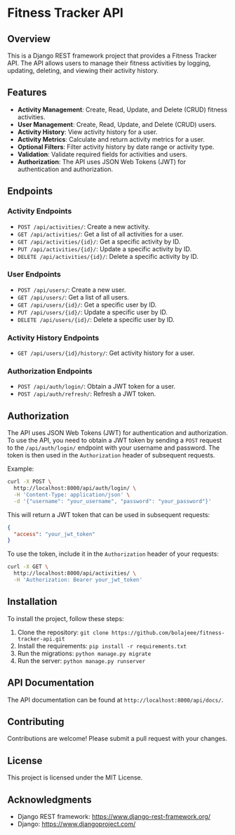Fitness Tracker API
=====================

Overview
--------

This is a Django REST framework project that provides a Fitness Tracker API. The API allows users to manage their fitness activities by logging, updating, deleting, and viewing their activity history.

Features
--------

* **Activity Management**: Create, Read, Update, and Delete (CRUD) fitness activities.
* **User Management**: Create, Read, Update, and Delete (CRUD) users.
* **Activity History**: View activity history for a user.
* **Activity Metrics**: Calculate and return activity metrics for a user.
* **Optional Filters**: Filter activity history by date range or activity type.
* **Validation**: Validate required fields for activities and users.
* **Authorization**: The API uses JSON Web Tokens (JWT) for authentication and authorization.

Endpoints
--------

### Activity Endpoints

* `POST /api/activities/`: Create a new activity.
* `GET /api/activities/`: Get a list of all activities for a user.
* `GET /api/activities/{id}/`: Get a specific activity by ID.
* `PUT /api/activities/{id}/`: Update a specific activity by ID.
* `DELETE /api/activities/{id}/`: Delete a specific activity by ID.

### User Endpoints

* `POST /api/users/`: Create a new user.
* `GET /api/users/`: Get a list of all users.
* `GET /api/users/{id}/`: Get a specific user by ID.
* `PUT /api/users/{id}/`: Update a specific user by ID.
* `DELETE /api/users/{id}/`: Delete a specific user by ID.

### Activity History Endpoints

* `GET /api/users/{id}/history/`: Get activity history for a user.

### Authorization Endpoints

* `POST /api/auth/login/`: Obtain a JWT token for a user.
* `POST /api/auth/refresh/`: Refresh a JWT token.

Authorization
------------

The API uses JSON Web Tokens (JWT) for authentication and authorization. To use the API, you need to obtain a JWT token by sending a `POST` request to the `/api/auth/login/` endpoint with your username and password. The token is then used in the `Authorization` header of subsequent requests.

Example:

```bash
curl -X POST \
  http://localhost:8000/api/auth/login/ \
  -H 'Content-Type: application/json' \
  -d '{"username": "your_username", "password": "your_password"}'
```

This will return a JWT token that can be used in subsequent requests:

```json
{
  "access": "your_jwt_token"
}
```

To use the token, include it in the `Authorization` header of your requests:

```bash
curl -X GET \
  http://localhost:8000/api/activities/ \
  -H 'Authorization: Bearer your_jwt_token'
```

Installation
------------

To install the project, follow these steps:

1. Clone the repository: `git clone https://github.com/bolajeee/fitness-tracker-api.git`
2. Install the requirements: `pip install -r requirements.txt`
3. Run the migrations: `python manage.py migrate`
4. Run the server: `python manage.py runserver`

API Documentation
-----------------

The API documentation can be found at `http://localhost:8000/api/docs/`.

Contributing
------------

Contributions are welcome! Please submit a pull request with your changes.

License
-------

This project is licensed under the MIT License.

Acknowledgments
---------------

* Django REST framework: https://www.django-rest-framework.org/
* Django: https://www.djangoproject.com/